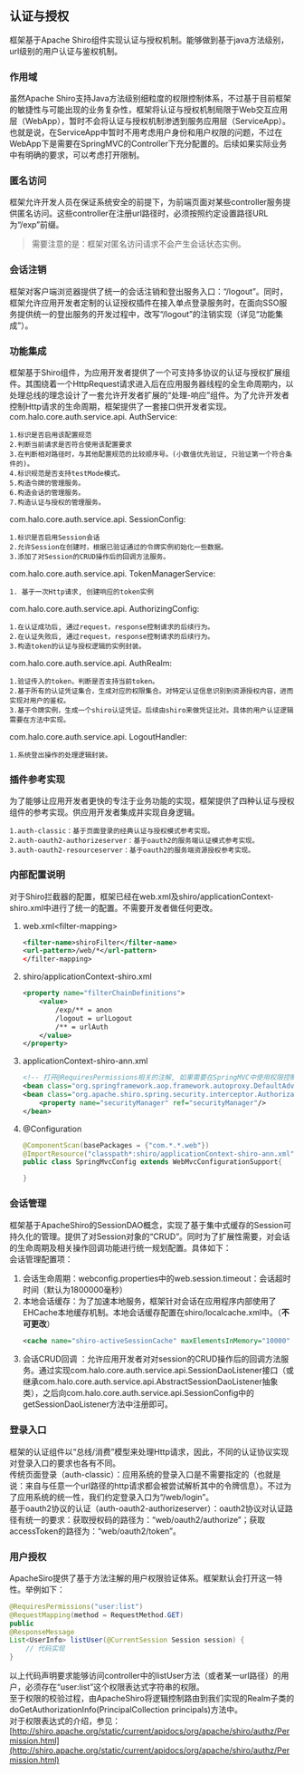 ## 认证与授权

框架基于Apache Shiro组件实现认证与授权机制。能够做到基于java方法级别，url级别的用户认证与鉴权机制。

### 作用域

虽然Apache Shiro支持Java方法级别细粒度的权限控制体系，不过基于目前框架的敏捷性与可能出现的业务复杂性，框架将认证与授权机制局限于Web交互应用层（WebApp），暂时不会将认证与授权机制渗透到服务应用层（ServiceApp）。也就是说，在ServiceApp中暂时不用考虑用户身份和用户权限的问题，不过在WebApp下是需要在SpringMVC的Controller下充分配置的。后续如果实际业务中有明确的要求，可以考虑打开限制。

### 匿名访问

框架允许开发人员在保证系统安全的前提下，为前端页面对某些controller服务提供匿名访问。这些controller在注册url路径时，必须按照约定设置路径URL为“/exp”前缀。

> 需要注意的是：框架对匿名访问请求不会产生会话状态实例。

### 会话注销

框架对客户端浏览器提供了统一的会话注销和登出服务入口：“/logout”。同时，框架允许应用开发者定制的认证授权插件在接入单点登录服务时，在面向SSO服务提供统一的登出服务的开发过程中，改写“/logout”的注销实现（详见“功能集成”）。

### 功能集成

框架基于Shiro组件，为应用开发者提供了一个可支持多协议的认证与授权扩展组件。其围绕着一个HttpRequest请求进入后在应用服务器线程的全生命周期内，以处理总线的理念设计了一套允许开发者扩展的“处理-响应”组件。为了允许开发者控制Http请求的生命周期，框架提供了一套接口供开发者实现。  
com.halo.core.auth.service.api. AuthService:

```
1.标识是否启用该配置规范 
2.判断当前请求是否符合使用该配置要求
3.在判断相对路径时，与其他配置规范的比较顺序号。(小数值优先验证, 只验证第一个符合条件的)。
4.标识规范是否支持testMode模式。
5.构造令牌的管理服务。
6.构造会话的管理服务。
7.构造认证与授权的管理服务。
```

com.halo.core.auth.service.api. SessionConfig:

```
1.标识是否启用Session会话
2.允许Session在创建时，根据已验证通过的令牌实例初始化一些数据。
3.添加了对Session的CRUD操作后的回调方法服务。
```

com.halo.core.auth.service.api. TokenManagerService:

```
1. 基于一次Http请求, 创建响应的token实例
```

com.halo.core.auth.service.api. AuthorizingConfig:

```
1.在认证成功后, 通过request，response控制请求的后续行为。
2.在认证失败后, 通过request，response控制请求的后续行为。
3.构造token的认证与授权逻辑的实例封装。
```

com.halo.core.auth.service.api. AuthRealm:

```
1.验证传入的token，判断是否支持当前token。
2.基于所有的认证凭证集合，生成对应的权限集合。对特定认证信息识别到资源授权内容，进而实现对用户的鉴权。
3.基于令牌实例，生成一个shiro认证凭证。后续由shiro来做凭证比对。具体的用户认证逻辑需要在方法中实现。
```

com.halo.core.auth.service.api. LogoutHandler:

```
1.系统登出操作的处理逻辑封装。
```

### 插件参考实现

为了能够让应用开发者更快的专注于业务功能的实现，框架提供了四种认证与授权组件的参考实现。供应用开发者集成并实现自身逻辑。

```
1.auth-classic：基于页面登录的经典认证与授权模式参考实现。
2.auth-oauth2-authorizeserver：基于oauth2的服务端认证模式参考实现。
3.auth-oauth2-resourceserver：基于oauth2的服务端资源授权参考实现。
```

### 内部配置说明

对于Shiro拦截器的配置，框架已经在web.xml及shiro/applicationContext-shiro.xml中进行了统一的配置。不需要开发者做任何更改。

1. web.xml&lt;filter-mapping&gt;
   ```xml
   <filter-name>shiroFilter</filter-name>
   <url-pattern>/web/*</url-pattern>
   </filter-mapping>
   ```
2. shiro/applicationContext-shiro.xml
   ```xml
   <property name="filterChainDefinitions">
       <value>
           /exp/** = anon
           /logout = urlLogout
           /** = urlAuth
       </value>
   </property>
   ```
3. applicationContext-shiro-ann.xml
   ```xml
   <!-- 打开@RequiresPermissions相关的注解, 如果需要在SpringMVC中使用权限控制，本文件需要引入至springmvc.xml-->
   <bean class="org.springframework.aop.framework.autoproxy.DefaultAdvisorAutoProxyCreator" depends-on="lifecycleBeanPostProcessor"/>
   <bean class="org.apache.shiro.spring.security.interceptor.AuthorizationAttributeSourceAdvisor">
       <property name="securityManager" ref="securityManager"/>
   </bean>
   ```
4. @Configuration
   ```java
   @ComponentScan(basePackages = {"com.*.*.web"})
   @ImportResource("classpath*:shiro/applicationContext-shiro-ann.xml")
   public class SpringMvcConfig extends WebMvcConfigurationSupport{

   }
   ```

### 会话管理

框架基于ApacheShiro的SessionDAO概念，实现了基于集中式缓存的Session可持久化的管理。提供了对Session对象的“CRUD”。同时为了扩展性需要，对会话的生命周期及相关操作回调功能进行统一规划配置。具体如下：  
会话管理配置项：

1. 会话生命周期：webconfig.properties中的web.session.timeout：会话超时时间（默认为1800000毫秒）
2. 本地会话缓存：为了加速本地服务，框架针对会话在应用程序内部使用了EHCache本地缓存机制。本地会话缓存配置在shiro/localcache.xml中。（**不可更改**）
   ```xml
   <cache name="shiro-activeSessionCache" maxElementsInMemory="10000" overflowToDisk="false" eternal="true" timeToLiveSeconds="300" timeToIdleSeconds="0" diskPersistent="false" diskExpiryThreadIntervalSeconds="600"/>
   ```
3. 会话CRUD回调   ：允许应用开发者对对session的CRUD操作后的回调方法服务。通过实现com.halo.core.auth.service.api.SessionDaoListener接口（或继承com.halo.core.auth.service.api.AbstractSessionDaoListener抽象类），之后向com.halo.core.auth.service.api.SessionConfig中的getSessionDaoListener方法中注册即可。

### 登录入口

框架的认证组件以“总线/消费”模型来处理Http请求，因此，不同的认证协议实现对登录入口的要求也各有不同。  
传统页面登录（auth-classic）：应用系统的登录入口是不需要指定的（也就是说：来自与任意一个url路径的http请求都会被尝试解析其中的令牌信息）。不过为了应用系统的统一性，我们约定登录入口为“/web/login”。  
基于oauth2协议的认证（auth-oauth2-authorizeserver）：oauth2协议对认证路径有统一的要求：获取授权码的路径为：“web/oauth2/authorize”；获取accessToken的路径为：“web/oauth2/token”。

### 用户授权

ApacheSiro提供了基于方法注解的用户权限验证体系。框架默认会打开这一特性。举例如下：

```java
@RequiresPermissions("user:list")
@RequestMapping(method = RequestMethod.GET)
public
@ResponseMessage
List<UserInfo> listUser(@CurrentSession Session session) {
    // 代码实现
}
```

以上代码声明要求能够访问controller中的listUser方法（或者某一url路径）的用户，必须存在“user:list”这个权限表达式字符串的权限。  
至于权限的校验过程，由ApacheShiro将逻辑控制路由到我们实现的Realm子类的doGetAuthorizationInfo\(PrincipalCollection principals\)方法中。  
对于权限表达式的介绍，参见：[http://shiro.apache.org/static/current/apidocs/org/apache/shiro/authz/Permission.html](http://shiro.apache.org/static/current/apidocs/org/apache/shiro/authz/Permission.html)



